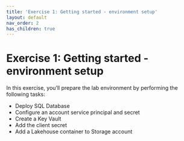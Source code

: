 ```yaml
---
title: 'Exercise 1: Getting started - environment setup'
layout: default
nav_order: 2
has_children: true
---
```


# Exercise 1: Getting started - environment setup

In this exercise, you’ll prepare the lab environment by performing the following tasks:  

- Deploy SQL Database  
- Configure an account service principal and secret  
- Create a Key Vault  
- Add the client secret  
- Add a Lakehouse container to Storage account
